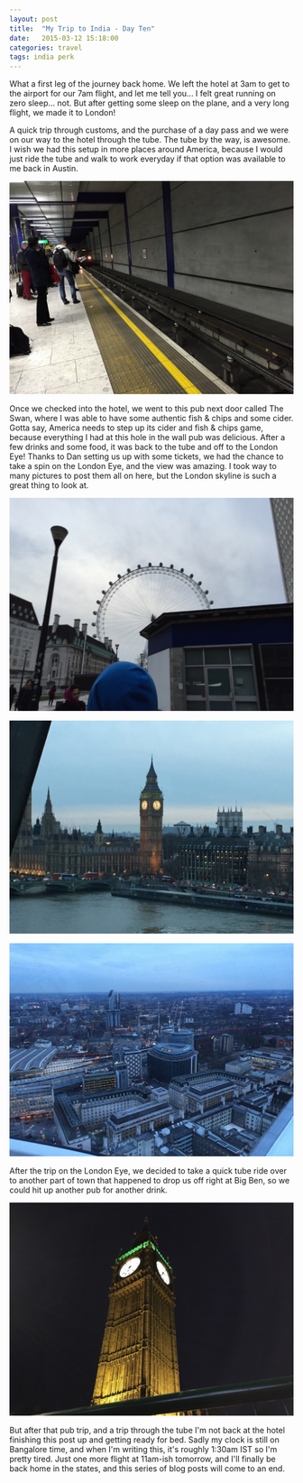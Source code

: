 ```yaml
---
layout: post
title:  "My Trip to India - Day Ten"
date:   2015-03-12 15:18:00
categories: travel
tags: india perk
---
```

What a first leg of the journey back home. We left the hotel at 3am to get to the airport for our 7am flight, and let me tell you... I felt great running on zero sleep... not. But after getting some sleep on the plane, and a very long flight, we made it to London!

A quick trip through customs, and the purchase of a day pass and we were on our way to the hotel through the tube. The tube by the way, is awesome. I wish we had this setup in more places around America, because I would just ride the tube and walk to work everyday if that option was available to me back in Austin.

![Time to ride the tube for the first time](/assets/article_images/2015-03-12-my-trip-to-india-day-ten/the_tube.jpg)

Once we checked into the hotel, we went to this pub next door called The Swan, where I was able to have some authentic fish & chips and some cider. Gotta say, America needs to step up its cider and fish & chips game, because everything I had at this hole in the wall pub was delicious. After a few drinks and some food, it was back to the tube and off to the London Eye! Thanks to Dan setting us up with some tickets, we had the chance to take a spin on the London Eye, and the view was amazing. I took way to many pictures to post them all on here, but the London skyline is such a great thing to look at.

![The London Eye!](/assets/article_images/2015-03-12-my-trip-to-india-day-ten/london_eye.jpg)

![Caught a glimpse of Big Ben](/assets/article_images/2015-03-12-my-trip-to-india-day-ten/big_ben.jpg)

![More of the London Skyline](/assets/article_images/2015-03-12-my-trip-to-india-day-ten/london_skyline.jpg)

After the trip on the London Eye, we decided to take a quick tube ride over to another part of town that happened to drop us off right at Big Ben, so we could hit up another pub for another drink. 

![Big Ben up close and personal](/assets/article_images/2015-03-12-my-trip-to-india-day-ten/big_ben_upclose.jpg)

But after that pub trip, and a trip through the tube I'm not back at the hotel finishing this post up and getting ready for bed. Sadly my clock is still on Bangalore time, and when I'm writing this, it's roughly 1:30am IST so I'm pretty tired. Just one more flight at 11am-ish tomorrow, and I'll finally be back home in the states, and this series of blog posts will come to an end.